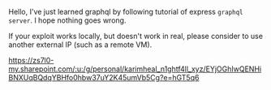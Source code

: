 Hello, I've just learned graphql by following tutorial of express `graphql server`. I hope nothing goes wrong.

If your exploit works locally, but doesn't work in real, please consider to use another external IP (such as a remote VM).

https://zs7l0-my.sharepoint.com/:u:/g/personal/karimheal_n1ghtf4ll_xyz/EYjOGhIwQENHiBNXUqBQdqYBHfo0hbw37uY2K45umVb5Cg?e=hGT5q6
